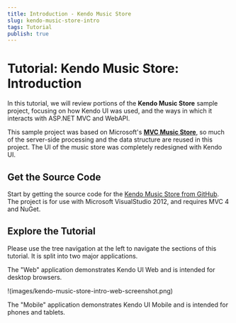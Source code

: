 ```yaml
---
title: Introduction - Kendo Music Store
slug: kendo-music-store-intro
tags: Tutorial
publish: true
---
```


# Tutorial: Kendo Music Store: Introduction

In this tutorial, we will review portions of the **Kendo Music Store** sample project,
focusing on how Kendo UI was used, and the ways in which it interacts with ASP.NET MVC
and WebAPI.

This sample project was based on Microsoft's **[MVC Music Store][1]**, so much of the
server-side processing and the data structure are reused in this project. The UI of the
music store was completely redesigned with Kendo UI.

## Get the Source Code

Start by getting the source code for the [Kendo Music Store from GitHub][2].
The project is for use with Microsoft VisualStudio 2012, and requires MVC 4 and NuGet.

## Explore the Tutorial

Please use the tree navigation at the left to navigate the sections of this tutorial.
It is split into two major applications.

The "Web" application demonstrates Kendo UI Web and is intended for desktop browsers.

!(images/kendo-music-store-intro-web-screenshot.png)

The "Mobile" application demonstrates Kendo UI Mobile and is intended for phones and tablets.

   [1]: http://mvcmusicstore.codeplex.com/

   [2]: https://www.github.com/telerik/kendo-music-store